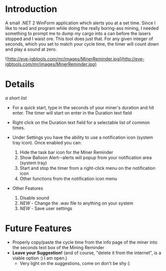 # Introduction #

A small .NET 2 WinForm application which alerts you at a set time.  Since I like to read and program while doing the really boring-ass mining, I needed something to prompt me to dump my cargo into a can before the lasers stopped and I waist ore.  This tool does just that.  For any given integer of seconds, which you set to match your cycle time, the timer will count down and play a sound at zero.

![http://eve-igbtools.com/mr/images/MinerReminder.jpg](http://eve-igbtools.com/mr/images/MinerReminder.jpg)

# Details #

_a short list_

  * For a quick start, type in the seconds of your miner's duration and hit enter.  The timer will start on enter in the Duration text field

  * Right click on the Duration text field for a selectable list of common times.

  * Under Settings you have the ability to use a notification icon (system tray icon). Once enabled you can:
    1. Hide the task bar icon for the Miner Reminder
    1. Show Balloon Alert--alerts will popup from your notification area (system tray)
    1. Start and stop the timer from a right-click menu on the notification icon
    1. Other functions from the notification icon menu

  * Other Features
    1. Disable sound
    1. _NEW_ - Change the .wav file to anything on your system
    1. _NEW_ - Save user settings


# Future Features #

  * Properly copy/paste the cycle time from the info page of the miner into the seconds   text box of the Mining Reminder
  * **Leave your Suggestion!** (and of course, "delete it from the internet", is a viable option :) I am open.)
    * Very light on the suggestions, come on don't be shy (:

